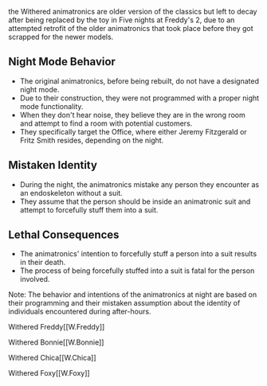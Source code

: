 the Withered animatronics are older version of the classics but left to decay after being replaced by the toy in Five nights at Freddy's 2, due to an attempted retrofit of the older animatronics that took place before they got scrapped for the newer models.

## Night Mode Behavior

- The original animatronics, before being rebuilt, do not have a designated night mode.
- Due to their construction, they were not programmed with a proper night mode functionality.
- When they don't hear noise, they believe they are in the wrong room and attempt to find a room with potential customers.
- They specifically target the Office, where either Jeremy Fitzgerald or Fritz Smith resides, depending on the night.

## Mistaken Identity

- During the night, the animatronics mistake any person they encounter as an endoskeleton without a suit.
- They assume that the person should be inside an animatronic suit and attempt to forcefully stuff them into a suit.

## Lethal Consequences

- The animatronics' intention to forcefully stuff a person into a suit results in their death.
- The process of being forcefully stuffed into a suit is fatal for the person involved.

Note: The behavior and intentions of the animatronics at night are based on their programming and their mistaken assumption about the identity of individuals encountered during after-hours.

Withered Freddy[[W.Freddy]]

Withered Bonnie[[W.Bonnie]]

Withered Chica[[W.Chica]]

Withered Foxy[[W.Foxy]]